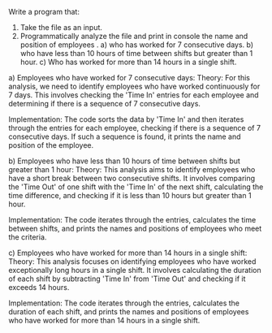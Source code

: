 Write a program that:
1. Take the file as an input.
2. Programmatically analyze the file and print in console the name and position of employees .
      a) who has worked for 7 consecutive days.
      b) who have less than 10 hours of time between shifts but greater than 1 hour.
      c) Who has worked for more than 14 hours in a single shift.

a) Employees who have worked for 7 consecutive days:
Theory:
For this analysis, we need to identify employees who have worked continuously for 7 days. This involves checking the 'Time In' entries for each employee and determining if there is a sequence of 7 consecutive days.

Implementation:
The code sorts the data by 'Time In' and then iterates through the entries for each employee, checking if there is a sequence of 7 consecutive days. If such a sequence is found, it prints the name and position of the employee.

b) Employees who have less than 10 hours of time between shifts but greater than 1 hour:
Theory:
This analysis aims to identify employees who have a short break between two consecutive shifts. It involves comparing the 'Time Out' of one shift with the 'Time In' of the next shift, calculating the time difference, and checking if it is less than 10 hours but greater than 1 hour.

Implementation:
The code iterates through the entries, calculates the time between shifts, and prints the names and positions of employees who meet the criteria.


c) Employees who have worked for more than 14 hours in a single shift:
Theory:
This analysis focuses on identifying employees who have worked exceptionally long hours in a single shift. It involves calculating the duration of each shift by subtracting 'Time In' from 'Time Out' and checking if it exceeds 14 hours.

Implementation:
The code iterates through the entries, calculates the duration of each shift, and prints the names and positions of employees who have worked for more than 14 hours in a single shift.


   
